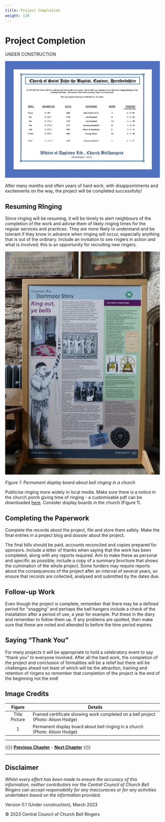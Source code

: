 ```yaml
---
title: Project Completion
weight: 110
---
```


# Project Completion

UNDER CONSTRUCTION

![Bell project completion certificate](completion_title-fig.jpg)

After many months and often years of hard work, with disappointments and excitements on the way, the project will be completed successfully! 

## Resuming RInging

Since ringing will be resuming, it will be timely to alert neighbours of the completion of the work and advise them of likely ringing times for the regular services and practices. They are more likely to understand and be tolerant if they know in advance when ringing will occur, especially anything that is out of the ordinary. Include an invitation to see ringers in action and what is involved; this is an opportunity for recruiting new ringers.

![Permanent display board](completion_fig-1.jpg)

*Figure 1: Permanent display board about bell ringing in a church*

Publicise ringing more widely in local media. Make sure there is a notice in the church porch giving time of ringing - a customisable pdf can be downloaded [here](https://cccbr.org.uk/wp-content/uploads/2018/03/Tower_Porch_Notice_Customisable.pdf). Consider display boards in the church (Figure 1).

## Completing the Paperwork

Complete the records about the project, file and store them safely. Make the final entries in a project blog and dossier about the project.  

The final bills should be paid, accounts reconciled and copies prepared for sponsors. Include a letter of thanks when saying that the work has been completed, along with any reports required. Aim to make these as personal and specific as possible; include a copy of a summary brochure that shows the culmination of the whole project. Some funders may require reports about the consequences of the project after an interval of several years, so ensure that records are collected, analysed and submitted by the dates due.

## Follow-up Work

Even though the project is complete, remember that there may be a defined period for “snagging” and perhaps the bell hangers include a check of the installation after a period of use, a year for example. Put these in the diary and remember to follow them up. If any problems are spotted, then make sure that these are noted and attended to before the time period expires. 

## Saying “Thank You”

For many projects it will be appropriate to hold a celebratory event to say “thank you” to everyone involved. After all the hard work, the completion of the project and conclusion of formalities will be a relief but there will be challenges ahead not least of which will be the attraction, training and retention of ringers so remember that completion of the project is the end of the beginning not the end!  

## Image Credits

| Figure | Details | 
| :---: | --- | 
| Title Picture | Framed certificate showing work completed on a bell project (Photo: Alison Hodge) |
| 1 | Permanent display board about bell ringing in a church (Photo:  Alison Hodge) |


----

{{<hint info>}}
**[Previous Chapter](../100-regulations-compliance/)** - **[Next Chapter](../120-glossary/)**
{{</hint>}}

----

## Disclaimer
 
*Whilst every effort has been made to ensure the accuracy of this information, neither contributors nor the Central Council of Church Bell Ringers can accept responsibility for any inaccuracies or for any activities undertaken based on the information provided.*

Version 0.1 (Under construction), March 2023

© 2023 Central Council of Church Bell Ringers
